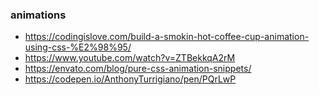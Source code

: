 ### animations
- https://codingislove.com/build-a-smokin-hot-coffee-cup-animation-using-css-%E2%98%95/
- https://www.youtube.com/watch?v=ZTBekkqA2rM
- https://envato.com/blog/pure-css-animation-snippets/
- https://codepen.io/AnthonyTurrigiano/pen/PQrLwP
